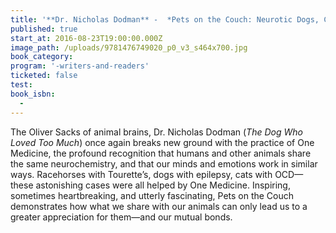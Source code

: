 ```yaml
---
title: '**Dr. Nicholas Dodman** -  *Pets on the Couch: Neurotic Dogs, Compulsive Cats, Anxious Birds, and the New Science of Animal Psychiatry*'
published: true
start_at: 2016-08-23T19:00:00.000Z
image_path: /uploads/9781476749020_p0_v3_s464x700.jpg
book_category:
program: '-writers-and-readers'
ticketed: false
test:
book_isbn:
  -
---
```



The Oliver Sacks of animal brains, Dr. Nicholas Dodman (*The Dog Who Loved Too Much*) once again breaks new ground with the practice of One Medicine, the profound recognition that humans and other animals share the same neurochemistry, and that our minds and emotions work in similar ways. Racehorses with Tourette’s, dogs with epilepsy, cats with OCD—these astonishing cases were all helped by One Medicine. Inspiring, sometimes heartbreaking, and utterly fascinating, Pets on the Couch demonstrates how what we share with our animals can only lead us to a greater appreciation for them—and our mutual bonds.